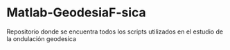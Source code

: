 # Matlab-GeodesiaF-sica
Repositorio donde se encuentra todos los scripts utilizados en el estudio de la ondulación geodesica
